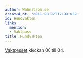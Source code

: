 ```yaml
---
author: Wahnstrom.se
created_at: '2011-08-07T17:30:05Z'
id: Hundvakten
links:
  mention:
  - Vaktpass
title: Hundvakten
---
```


[Vaktpasset] klockan 00 till 04.

  [Vaktpasset]: Vaktpass